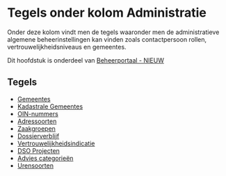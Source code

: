 # Tegels onder kolom Administratie

Onder deze kolom vindt men de tegels waaronder men de administratieve algemene beheerinstellingen kan vinden zoals contactpersoon rollen, vertrouwelijkheidsniveaus en gemeentes.

Dit hoofdstuk is onderdeel van [Beheerportaal - NIEUW](/docs/probleemoplossing/portalen_en_moduleschermen/beheerportaal_nieuw.md)

## Tegels

- [Gemeentes](/docs/probleemoplossing/portalen_en_moduleschermen/beheerportaal_nieuw/tegels_kolom_administratie/gemeentes.md)
- [Kadastrale Gemeentes](/docs/probleemoplossing/portalen_en_moduleschermen/beheerportaal_nieuw/tegels_kolom_administratie/kadastrale_gemeentes.md)
- [OIN-nummers](/docs/probleemoplossing/portalen_en_moduleschermen/beheerportaal_nieuw/tegels_kolom_administratie/oinnummers.md)
- [Adressoorten](/docs/probleemoplossing/portalen_en_moduleschermen/beheerportaal_nieuw/tegels_kolom_administratie/adressoorten.md)
- [Zaakgroepen](/docs/probleemoplossing/portalen_en_moduleschermen/beheerportaal_nieuw/tegels_kolom_administratie/zaakgroepen.md)
- [Dossierverblijf](/docs/probleemoplossing/portalen_en_moduleschermen/beheerportaal_nieuw/tegels_kolom_administratie/dossierverblijf.md)
- [Vertrouwelijkheidsindicatie](/docs/probleemoplossing/portalen_en_moduleschermen/beheerportaal_nieuw/tegels_kolom_administratie/vertrouwelijkheid.md)
- [DSO Projecten](/docs/probleemoplossing/portalen_en_moduleschermen/beheerportaal_nieuw/tegels_kolom_administratie/dsoprojecten.md)
- [Advies categorieën](/docs/probleemoplossing/portalen_en_moduleschermen/beheerportaal_nieuw/tegels_kolom_administratie/advies_categorien.md)
- [Urensoorten](/docs/probleemoplossing/portalen_en_moduleschermen/beheerportaal_nieuw/tegels_kolom_administratie/urensoorten.md)
